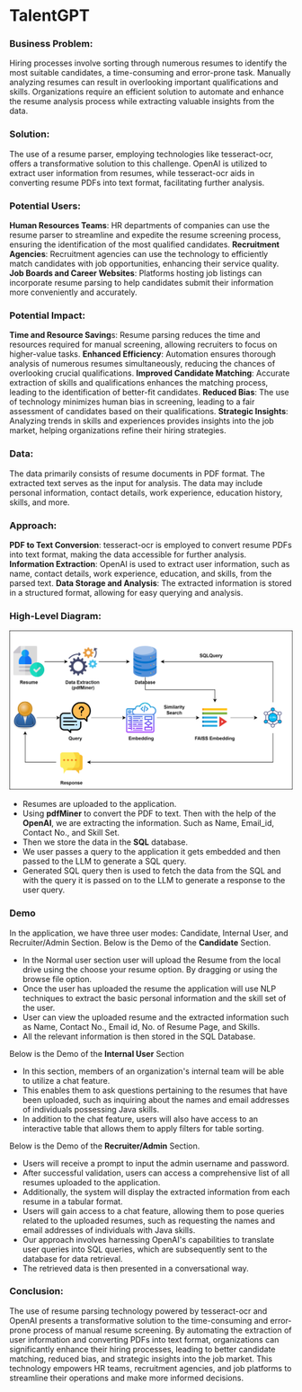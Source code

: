 # **TalentGPT**

### **Business Problem**:
Hiring processes involve sorting through numerous resumes to identify the most suitable candidates, a time-consuming and error-prone task. Manually analyzing resumes can result in overlooking important qualifications and skills. Organizations require an efficient solution to automate and enhance the resume analysis process while extracting valuable insights from the data.

### **Solution**:
The use of a resume parser, employing technologies like tesseract-ocr, offers a transformative solution to this challenge. OpenAI is utilized to extract user information from resumes, while tesseract-ocr aids in converting resume PDFs into text format, facilitating further analysis.

### **Potential Users:**
**Human Resources Teams**: HR departments of companies can use the resume parser to streamline and expedite the resume screening process, ensuring the identification of the most qualified candidates.
**Recruitment Agencies**: Recruitment agencies can use the technology to efficiently match candidates with job opportunities, enhancing their service quality.
**Job Boards and Career Websites**: Platforms hosting job listings can incorporate resume parsing to help candidates submit their information more conveniently and accurately.

### **Potential Impact:**
**Time and Resource Saving**s: Resume parsing reduces the time and resources required for manual screening, allowing recruiters to focus on higher-value tasks.
**Enhanced Efficiency**: Automation ensures thorough analysis of numerous resumes simultaneously, reducing the chances of overlooking crucial qualifications.
**Improved Candidate Matching**: Accurate extraction of skills and qualifications enhances the matching process, leading to the identification of better-fit candidates.
**Reduced Bias**: The use of technology minimizes human bias in screening, leading to a fair assessment of candidates based on their qualifications.
**Strategic Insights**: Analyzing trends in skills and experiences provides insights into the job market, helping organizations refine their hiring strategies.

### **Data:**
The data primarily consists of resume documents in PDF format. The extracted text serves as the input for analysis. The data may include personal information, contact details, work experience, education history, skills, and more.

### **Approach:**
**PDF to Text Conversion**: tesseract-ocr is employed to convert resume PDFs into text format, making the data accessible for further analysis.
**Information Extraction**: OpenAI is used to extract user information, such as name, contact details, work experience, education, and skills, from the parsed text.
**Data Storage and Analysis**: The extracted information is stored in a structured format, allowing for easy querying and analysis.


### **High-Level Diagram:**
![HLD.png](./assets/HLD.png)

- Resumes are uploaded to the application.
- Using **pdfMiner** to convert the PDF to text. Then with the help of the **OpenAI**, we are extracting the information. Such as Name, Email_id, Contact No., and Skill Set.
- Then we store the data in the **SQL** database. 
- We user passes a query to the application it gets embedded and then passed to the LLM to generate a SQL query.
- Generated SQL query then is used to fetch the data from the SQL and with the query it is passed on to the LLM to generate a response to the user query. 


### **Demo**
In the application, we have three user modes: Candidate, Internal User, and Recruiter/Admin Section. 
Below is the Demo of the **Candidate** Section. 
- In the Normal user section user will upload the Resume from the local drive using the choose your resume option. By dragging or using the browse file option. 
- Once the user has uploaded the resume the application will use NLP techniques to extract the basic personal information and the skill set of the user.
- User can view the uploaded resume and the extracted information such as Name, Contact No., Email id, No. of Resume Page, and Skills.
- All the relevant information is then stored in the SQL Database.

Below is the Demo of the **Internal User** Section
- In this section, members of an organization's internal team will be able to utilize a chat feature. 
- This enables them to ask questions pertaining to the resumes that have been uploaded, such as inquiring about the names and email addresses of individuals possessing Java skills.
- In addition to the chat feature, users will also have access to an interactive table that allows them to apply filters for table sorting.

Below is the Demo of the **Recruiter/Admin** Section.
- Users will receive a prompt to input the admin username and password.
- After successful validation, users can access a comprehensive list of all resumes uploaded to the application.
- Additionally, the system will display the extracted information from each resume in a tabular format.
- Users will gain access to a chat feature, allowing them to pose queries related to the uploaded resumes, such as requesting the names and email addresses of individuals with Java skills.
- Our approach involves harnessing OpenAI's capabilities to translate user queries into SQL queries, which are subsequently sent to the database for data retrieval.
- The retrieved data is then presented in a conversational way.


### **Conclusion**:
The use of resume parsing technology powered by tesseract-ocr and OpenAI presents a transformative solution to the time-consuming and error-prone process of manual resume screening. By automating the extraction of user information and converting PDFs into text format, organizations can significantly enhance their hiring processes, leading to better candidate matching, reduced bias, and strategic insights into the job market. This technology empowers HR teams, recruitment agencies, and job platforms to streamline their operations and make more informed decisions.

